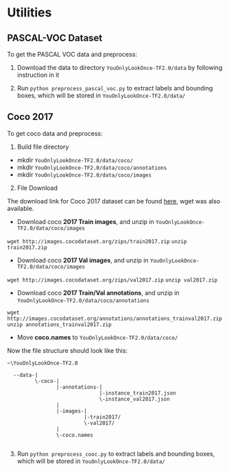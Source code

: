 # Utilities


## PASCAL-VOC Dataset
To get the PASCAL VOC data and preprocess:

1. Download the data to directory `YouOnlyLookOnce-TF2.0/data` by following instruction in it

2. Run
`python preprocess_pascal_voc.py`
to extract labels and bounding boxes, which will be stored in `YouOnlyLookOnce-TF2.0/data/`

## Coco 2017
To get coco data and preprocess:

1. Build file directory
* mkdir `YouOnlyLookOnce-TF2.0/data/coco/`
* mkdir `YouOnlyLookOnce-TF2.0/data/coco/annotations`
* mkdir `YouOnlyLookOnce-TF2.0/data/coco/images`

2. File Download

The download link for Coco 2017 dataset can be found [here](http://cocodataset.org/#download), wget was also available.

* Download coco **2017 Train images**, and unzip in `YouOnlyLookOnce-TF2.0/data/coco/images`

`wget http://images.cocodataset.org/zips/train2017.zip`
`unzip train2017.zip`


* Download coco **2017 Val images**, and unzip in `YouOnlyLookOnce-TF2.0/data/coco/images`

`wget http://images.cocodataset.org/zips/val2017.zip`
`unzip val2017.zip`

* Download coco **2017 Train/Val annotations**, and unzip in `YouOnlyLookOnce-TF2.0/data/coco/annotations`

`wget http://images.cocodataset.org/annotations/annotations_trainval2017.zip`
`unzip annotations_trainval2017.zip`

* Move **coco.names** to `YouOnlyLookOnce-TF2.0/data/coco/`

Now the file structure should look like this: 

```
~\YouOnlyLookOnce-TF2.0

  --data-|
         \-coco-|
                |-annotations-|
                              |-instance_train2017.json
                              \-instance_val2017.json
                |
                |-images-|
                         |-train2017/
                         \-val2017/
                |
                \-coco.names
                     
```

3. Run
`python preprocess_cooc.py`
to extract labels and bounding boxes, which will be stored in `YouOnlyLookOnce-TF2.0/data/`
